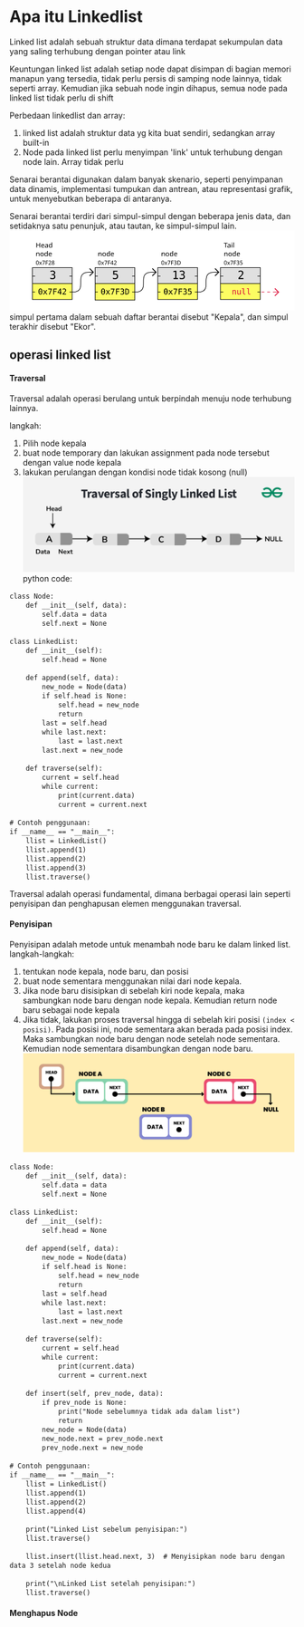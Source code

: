 # Apa itu Linkedlist

Linked list adalah sebuah struktur data dimana terdapat sekumpulan data yang saling terhubung dengan pointer atau link

Keuntungan linked list adalah setiap node dapat disimpan di bagian memori manapun yang tersedia, tidak perlu persis di samping node lainnya, tidak seperti array. Kemudian jika sebuah node ingin dihapus, semua node pada linked list tidak perlu di shift

Perbedaan linkedlist dan array:
1. linked list adalah struktur data yg kita buat sendiri, sedangkan array built-in
2. Node pada linked list perlu menyimpan 'link' untuk terhubung dengan node lain. Array tidak perlu

Senarai berantai digunakan dalam banyak skenario, seperti penyimpanan data dinamis, implementasi tumpukan dan antrean, atau representasi grafik, untuk menyebutkan beberapa di antaranya.

Senarai berantai terdiri dari simpul-simpul dengan beberapa jenis data, dan setidaknya satu penunjuk, atau tautan, ke simpul-simpul lain.
![alt text](../img_linkedlists_exwithvalues.svg)
simpul pertama dalam sebuah daftar berantai disebut "Kepala", dan simpul terakhir disebut "Ekor".

## operasi linked list
#### Traversal
Traversal adalah operasi berulang untuk berpindah menuju node terhubung lainnya.

langkah:
1. Pilih node kepala
2. buat node temporary dan lakukan assignment pada node tersebut dengan value node kepala
3. lakukan  perulangan dengan kondisi node tidak kosong (null)
![alt text](../Traversal-of-Singly-Linked-List.gif)
python code:
```
class Node:
    def __init__(self, data):
        self.data = data
        self.next = None

class LinkedList:
    def __init__(self):
        self.head = None

    def append(self, data):
        new_node = Node(data)
        if self.head is None:
            self.head = new_node
            return
        last = self.head
        while last.next:
            last = last.next
        last.next = new_node

    def traverse(self):
        current = self.head
        while current:
            print(current.data)
            current = current.next

# Contoh penggunaan:
if __name__ == "__main__":
    llist = LinkedList()
    llist.append(1)
    llist.append(2)
    llist.append(3)
    llist.traverse()

```

Traversal adalah operasi fundamental, dimana berbagai operasi lain seperti penyisipan dan penghapusan elemen menggunakan traversal.

#### Penyisipan
Penyisipan adalah metode untuk menambah node baru ke dalam linked list.
langkah-langkah:
1. tentukan node kepala, node baru, dan posisi
2. buat node sementara menggunakan nilai dari node kepala.
3. Jika node baru disisipkan di sebelah kiri node kepala, maka sambungkan node baru dengan node kepala. Kemudian return node baru sebagai node kepala
4. Jika tidak, lakukan proses traversal hingga di sebelah kiri posisi `(index < posisi)`. Pada posisi ini, node sementara akan berada pada posisi index. Maka sambungkan node baru dengan node setelah node sementara. Kemudian node sementara disambungkan dengan node baru.
![alt text](../Insertion-in-linked-lists.png)
```
class Node:
    def __init__(self, data):
        self.data = data
        self.next = None

class LinkedList:
    def __init__(self):
        self.head = None

    def append(self, data):
        new_node = Node(data)
        if self.head is None:
            self.head = new_node
            return
        last = self.head
        while last.next:
            last = last.next
        last.next = new_node

    def traverse(self):
        current = self.head
        while current:
            print(current.data)
            current = current.next

    def insert(self, prev_node, data):
        if prev_node is None:
            print("Node sebelumnya tidak ada dalam list")
            return
        new_node = Node(data)
        new_node.next = prev_node.next
        prev_node.next = new_node

# Contoh penggunaan:
if __name__ == "__main__":
    llist = LinkedList()
    llist.append(1)
    llist.append(2)
    llist.append(4)
    
    print("Linked List sebelum penyisipan:")
    llist.traverse()
    
    llist.insert(llist.head.next, 3)  # Menyisipkan node baru dengan data 3 setelah node kedua
    
    print("\nLinked List setelah penyisipan:")
    llist.traverse()

```

#### Menghapus Node